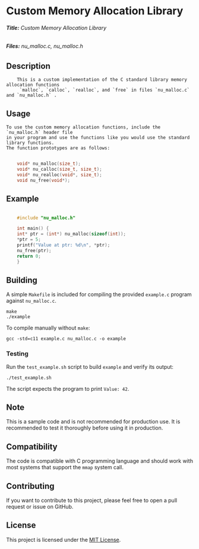# **Custom Memory Allocation Library**
###### **Title:** Custom Memory Allocation Library
###### **Files:** nu_malloc.c, nu_malloc.h

## **Description**

		This is a custom implementation of the C standard library memory allocation functions
		 `malloc`, `calloc`, `realloc`, and `free` in files `nu_malloc.c` and `nu_malloc.h` .

## **Usage**

	To use the custom memory allocation functions, include the `nu_malloc.h` header file 
	in your program and use the functions like you would use the standard library functions.
	The function prototypes are as follows:
```c

	void* nu_malloc(size_t);
	void* nu_calloc(size_t, size_t);
	void* nu_realloc(void*, size_t);
	void nu_free(void*);
```
## **Example**
```c

	#include "nu_malloc.h"

	int main() {
	int* ptr = (int*) nu_malloc(sizeof(int));
	*ptr = 5;
	printf("Value at ptr: %d\n", *ptr);
	nu_free(ptr);
	return 0;
	}
```
## **Building**

A simple `Makefile` is included for compiling the provided `example.c` program against `nu_malloc.c`.

```
make
./example
```

To compile manually without `make`:

```
gcc -std=c11 example.c nu_malloc.c -o example
```

### Testing

Run the `test_example.sh` script to build `example` and verify its output:

```
./test_example.sh
```

The script expects the program to print `Value: 42`.

## **Note**
This is a sample code and is not recommended for production use. It is recommended to test it thoroughly before using it in production.

## **Compatibility**
The code is compatible with C programming language and should work with most systems that support the `mmap` system call.

## **Contributing**

If you want to contribute to this project, please feel free to open a pull request or issue on GitHub.

## **License**

This project is licensed under the [MIT License](LICENSE).



